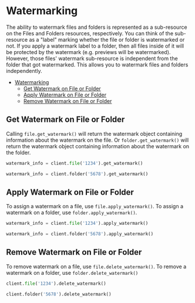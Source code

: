 Watermarking
============

The ability to watermark files and folders is represented as a sub-resource on the Files and Folders resources, respectively. You can think of the sub-resource as a "label" marking whether the file or folder is watermarked or not. If you apply a watermark label to a folder, then all files inside of it will be protected by the watermark (e.g. previews will be watermarked). However, those files' watermark sub-resource is independent from the folder that got watermarked. This allows you to watermark files and folders independently.

<!-- START doctoc generated TOC please keep comment here to allow auto update -->
<!-- DON'T EDIT THIS SECTION, INSTEAD RE-RUN doctoc TO UPDATE -->


- [Watermarking](#watermarking)
  - [Get Watermark on File or Folder](#get-watermark-on-file-or-folder)
  - [Apply Watermark on File or Folder](#apply-watermark-on-file-or-folder)
  - [Remove Watermark on File or Folder](#remove-watermark-on-file-or-folder)

<!-- END doctoc generated TOC please keep comment here to allow auto update -->

Get Watermark on File or Folder
-------------------------------

Calling `file.get_watermark()` will return the watermark object containing information about the watermark on the file. Or `folder.get_watermark()` will return the watermark object containing information about the watermark on the folder.

```python
watermark_info = client.file('1234').get_watermark()
```

```python
watermark_info = client.folder('5678').get_watermark()
```

Apply Watermark on File or Folder
---------------------------------

To assign a watermark on a file, use `file.apply_watermark()`. To assign a watermark on a folder, use `folder.apply_watermark()`.

```python
watermark_info = client.file('1234').apply_watermark()
```

```python
watermark_info = client.folder('5678').apply_watermark()
```

Remove Watermark on File or Folder
----------------------------------

To remove watermark on a file, use `file.delete_watermark()`. To remove a watermark on a folder, use `folder.delete_watermark()`

```python
client.file('1234').delete_watermark()
```

```python
client.folder('5678').delete_watermark()
```
